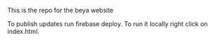 This is the repo for the beya website

To publish updates run firebase deploy. To run it locally right click on index.html.